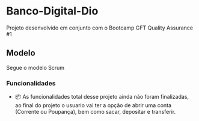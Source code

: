 # Banco-Digital-Dio

Projeto desenvolvido em conjunto com o Bootcamp GFT Quality Assurance #1

## Modelo

Segue o modelo Scrum 

### Funcionalidades

- :package:
As funcionalidades total desse projeto ainda não foram finalizadas, ao final do projeto o usuario vai ter a opção de abrir uma conta (Corrente ou Poupança), bem como sacar, depositar e transferir. 

